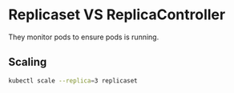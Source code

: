 # Replicaset VS ReplicaController

They monitor pods to ensure pods is running.

## Scaling

```bash
kubectl scale --replica=3 replicaset 
```